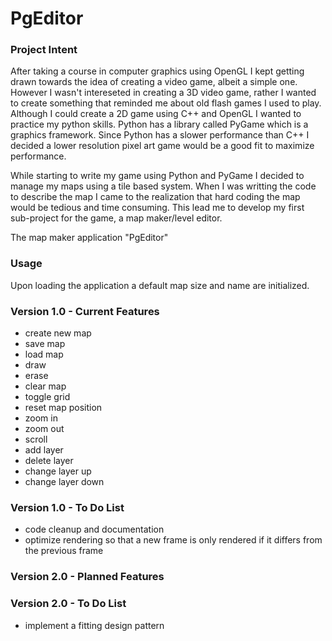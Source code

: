 # PgEditor
### Project Intent

After taking a course in computer graphics using OpenGL I kept getting drawn towards the idea of creating a video game, albeit a simple one. However I wasn't intereseted in creating a 3D video game, rather I wanted to create something that reminded me about old flash games I used to play. Although I could create a 2D game using C++ and OpenGL I wanted to practice my python skills. Python has a library called PyGame which is a graphics framework. Since Python has a slower performance than C++ I decided a lower resolution pixel art game would be a good fit to maximize performance. 

While starting to write my game using Python and PyGame I decided to manage my maps using a tile based system. When I was writting the code to describe the map I came to the realization that hard coding the map would be tedious and time consuming. This lead me to develop my first sub-project for the game, a map maker/level editor. 

The map maker application "PgEditor" 

### Usage

Upon loading the application a default map size and name are initialized. 

### Version 1.0 - Current Features

- create new map
- save map
- load map
- draw
- erase
- clear map
- toggle grid
- reset map position
- zoom in
- zoom out
- scroll
- add layer
- delete layer
- change layer up
- change layer down

### Version 1.0 - To Do List

- code cleanup and documentation
- optimize rendering so that a new frame is only rendered if it differs from the previous frame

### Version 2.0 - Planned Features

### Version 2.0 - To Do List

- implement a fitting design pattern